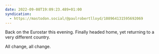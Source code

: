 ```yaml
---
date: 2022-09-08T19:09:23.489+01:00
syndication:
  - https://mastodon.social/@paulrobertlloyd/108964131595692069
---
```


Back on the Eurostar this evening. Finally headed home, yet returning to a very different country.

All change, all change.
